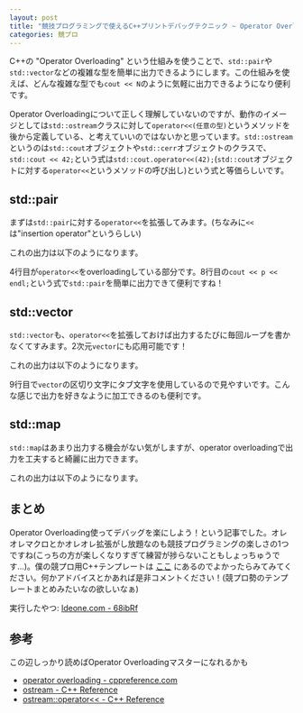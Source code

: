 ```yaml
---
layout: post
title: "競技プログラミングで使えるC++プリントデバッグテクニック ~ Operator Overloading 編 ~"
categories: 競プロ
---
```


C++の "Operator Overloading" という仕組みを使うことで、`std::pair`や`std::vector`などの複雑な型を簡単に出力できるようにします。この仕組みを使えば、どんな複雑な型でも`cout << N`のように気軽に出力できるようになり便利です。

Operator Overloadingについて正しく理解していないのですが、動作のイメージとしては`std::ostream`クラスに対して`operator<<(任意の型)`というメソッドを後から定義している、と考えていいのではないかと思っています。`std::ostream`というのは`std::cout`オブジェクトや`std::cerr`オブジェクトのクラスで、`std::cout << 42;`という式は`std::cout.operator<<(42);`(`std::cout`オブジェクトに対する`operator<<`というメソッドの呼び出し)という式と等価らしいです。

## std::pair

まずは`std::pair`に対する`operator<<`を拡張してみます。(ちなみに`<<`は"insertion operator"というらしい)

<code data-gist-id='0c96c31a214c61d02816' data-gist-file="pair.cpp"></code>

これの出力は以下のようになります。

<code data-gist-id='0c96c31a214c61d02816' data-gist-file="pair.cpp.out"></code>

4行目が`operator<<`をoverloadingしている部分です。8行目の`cout << p << endl;`という式で`std::pair`を簡単に出力できて便利ですね！

## std::vector

`std::vector`も、`operator<<`を拡張しておけば出力するたびに毎回ループを書かなくてすみます。2次元`vector`にも応用可能です！

<code data-gist-id='0c96c31a214c61d02816' data-gist-file="vector.cpp"></code>

これの出力は以下のようになります。

<code data-gist-id='0c96c31a214c61d02816' data-gist-file="vector.cpp.out"></code>

9行目で`vector`の区切り文字にタブ文字を使用しているので見やすいです。こんな感じで出力を好きなように加工できるのも便利です。

## std::map

`std::map`はあまり出力する機会がない気がしますが、operator overloadingで出力を工夫すると綺麗に出力できます。

<code data-gist-id='0c96c31a214c61d02816' data-gist-file="map.cpp"></code>

これの出力は以下のようになります。

<code data-gist-id='0c96c31a214c61d02816' data-gist-file="map.cpp.out"></code>

## まとめ

Operator Overloading使ってデバッグを楽にしよう！という記事でした。オレオレマクロとかオレオレ拡張がし放題なのも競技プログラミングの楽しさの1つですね(こっちの方が楽しくなりすぎて練習が捗らないこともしょっちゅうです...)。僕の競プロ用C++テンプレートは [ここ](https://github.com/Genki-S/dotfiles/blob/master/clicoder.d/template.cpp) にあるのでよかったらみてみてください。何かアドバイスとかあれば是非コメントください！(競プロ勢のテンプレートまとめみたいなの欲しいなぁ)

実行したやつ: [Ideone.com - 68ibRf](http://ideone.com/68ibRf)

## 参考

この辺しっかり読めばOperator Overloadingマスターになれるかも

- [operator overloading - cppreference.com](http://en.cppreference.com/w/cpp/language/operators)
- [ostream - C++ Reference](http://www.cplusplus.com/reference/ostream/ostream/)
- [ostream::operator<< - C++ Reference](http://www.cplusplus.com/reference/ostream/ostream/operator%3C%3C/)
